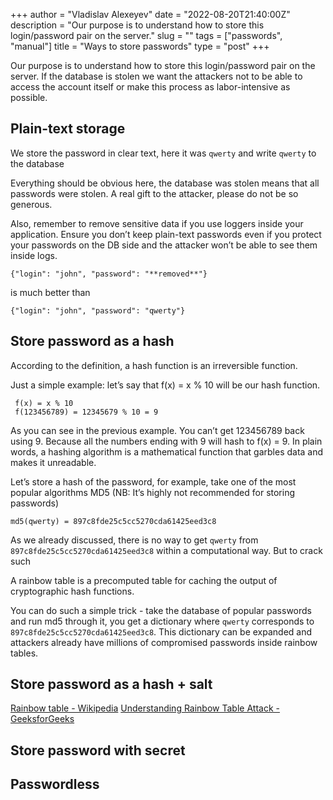 +++
author = "Vladislav Alexeyev"
date = "2022-08-20T21:40:00Z"
description = "Our purpose is to understand how to store this login/password pair on the server."
slug = ""
tags = ["passwords", "manual"]
title = "Ways to store passwords"
type = "post"
+++

Our purpose is to understand how to store this login/password pair on the server. If the database is stolen we want the attackers not to be able to access the account itself or make this process as labor-intensive as possible.

## Plain-text storage 
We store the password in clear text, here it was `qwerty` and write `qwerty` to the database

Everything should be obvious here, the database was stolen means that all passwords were stolen. A real gift to the attacker, please do not be so generous. 

Also, remember to remove sensitive data if you use loggers inside your application. Ensure you don’t keep plain-text passwords even if you protect your passwords on the DB side and the attacker won’t be able to see them inside logs.

```
{"login": "john", "password": "**removed**"}
```

is much better than

```
{"login": "john", "password": "qwerty"}
```

## Store password as a hash 
According to the definition, a hash function is an irreversible function.

Just a simple example: let’s say that  f(x) = x % 10 will be our hash function. 
```
 f(x) = x % 10
 f(123456789) = 12345679 % 10 = 9 
```

As you can see in the previous example. You can’t get 123456789 back using 9. Because all the numbers ending with 9 will hash to f(x) = 9. 
In plain words, a hashing algorithm is a mathematical function that garbles data and makes it unreadable. 

Let’s store a hash of the password, for example, take one of the most popular algorithms MD5 (NB: It’s highly not recommended for storing passwords) 

```
md5(qwerty) = 897c8fde25c5cc5270cda61425eed3c8
```

As we already discussed, there is no way to get `qwerty` from `897c8fde25c5cc5270cda61425eed3c8` within a computational way. But to crack such 

A rainbow table is a precomputed table for caching the output of cryptographic hash functions.

You can do such a simple trick - take the database of popular passwords and run md5 through it, you get a dictionary where `qwerty` corresponds to `897c8fde25c5cc5270cda61425eed3c8`. 
This dictionary can be expanded and attackers already have millions of compromised passwords inside rainbow tables. 

## Store password as a hash + salt 
[Rainbow table - Wikipedia](https://en.wikipedia.org/wiki/Rainbow_table)
[Understanding Rainbow Table Attack - GeeksforGeeks](https://www.geeksforgeeks.org/understanding-rainbow-table-attack/)

## Store password with secret 
## Passwordless 
